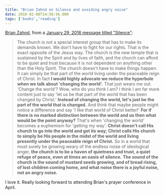 ```yaml
---
title: "Brian Zahnd on Silence and avoiding angry noise"
date: 2016-02-08T14:58:56.000
tags: ['books','reading']
---
```


[Brian Zahnd](http://brianzahnd.com/), from a [January 29, 2016 message titled "Silence"](http://wolc.com/watch--listen/sermon-archives/silence):

> The church is not a special interest group that has to make its demands known. We don't have to fight for our rights. That is the exact opposite of the Jesus way. The church is the new temple that is sustained by the Spirit and by lives of faith, and the church can afford to be quiet and trust because it is not dependent on anything other than the Holy Spirit. The church doesn't have to make things happen. It can simply be that part of the world living under the peaceable reign of Christ. In fact **I would highly advocate we reduce the hyperbole when we talk about 'changing the world'.** That just wears me out. 'Change the world'? Wow, who do you think I am? I think I am far more content just to say 'let us be that part of the world that has been changed by Christ.' **Instead of changing the world, let's just be the part of the world that is changed.** And think that maybe people might notice a difference and say 'I like that world of Christ better!' **For if there is no marked distinction between the world and us then what would be the point anyway?** That's when 'changing the world' becomes a euphemism for 'getting my way'. **Christ doesn't call His church to go into the world and get its way; Christ calls His church to simply be His people in the midst of the world and living presently under the peaceable reign of Christ.** So in a world that must surely be growing weary of the endless noise of ideological anger, **the church is to be a haven of quietness and trust, a quiet refuge of peace, even at times an oasis of silence.** **The sound of the church is the sound of mustard seeds growing, and of bread rising, of lost children coming home, and what noise there is a joyful noise, not an angry noise.**

I love it. Really looking forward to attending Brian's prayer conference in April.

